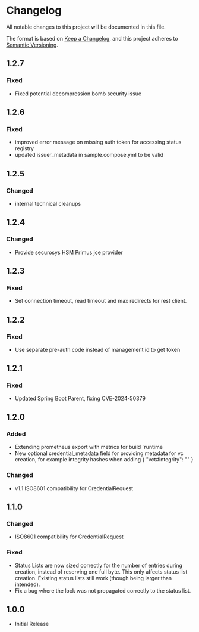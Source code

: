# Changelog

All notable changes to this project will be documented in this file.

The format is based on [Keep a Changelog](https://keepachangelog.com/en/1.1.0/),
and this project adheres to [Semantic Versioning](https://semver.org/spec/v2.0.0.html).

## 1.2.7

### Fixed

- Fixed potential decompression bomb security issue

## 1.2.6

### Fixed

- improved error message on missing auth token for accessing status registry
- updated issuer_metadata in sample.compose.yml to be valid

## 1.2.5

### Changed

- internal technical cleanups

## 1.2.4

### Changed

- Provide securosys HSM Primus jce provider

## 1.2.3

### Fixed

- Set connection timeout, read timeout and max redirects for rest client.

## 1.2.2

### Fixed

- Use separate pre-auth code instead of management id to get token

## 1.2.1

### Fixed

- Updated Spring Boot Parent, fixing CVE-2024-50379

## 1.2.0

### Added

- Extending prometheus export with metrics for build `runtime
- New optional credential_metadata field for providing metadata for vc creation, for example integrity hashes when
  adding { "vct#integrity": "<subresource integrity hash>" }

### Changed

- v1.1 ISO8601 compatibility for CredentialRequest

## 1.1.0

### Changed

- ISO8601 compatibility for CredentialRequest

### Fixed

- Status Lists are now sized correctly for the number of entries during creation, instead of reserving one full byte.
  This only affects status list creation. Existing status lists still work (though being larger than intended).
- Fix a bug where the lock was not propagated correctly to the status list.

## 1.0.0

- Initial Release